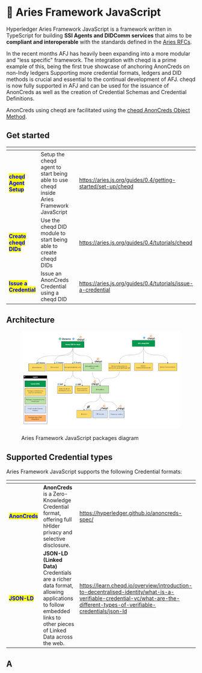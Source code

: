 # 🍏 Aries Framework JavaScript

Hyperledger Aries Framework JavaScript is a framework written in TypeScript for building **SSI Agents and DIDComm services** that aims to be **compliant and interoperable** with the standards defined in the [Aries RFCs](https://github.com/hyperledger/aries-rfcs).

In the recent months AFJ has heavily been expanding into a more modular and "less specific" framework. The integration with cheqd is a prime example of this, being the first true showcase of anchoring AnonCreds on non-Indy ledgers Supporting more credential formats, ledgers and DID methods is crucial and essential to the continual development of AFJ. cheqd is now fully supported in AFJ and can be used for the issuance of AnonCreds as well as the creation of Credential Schemas and Credential Definitions.

AnonCreds using cheqd are facilitated using the [cheqd AnonCreds Object Method](../advanced-features-and-alternatives/anoncreds/).

## Get started

<table data-view="cards"><thead><tr><th></th><th></th><th></th><th data-hidden data-card-target data-type="content-ref"></th></tr></thead><tbody><tr><td><mark style="color:blue;"><strong>cheqd Agent Setup</strong></mark></td><td>Setup the cheqd agent to start being able to use cheqd inside Aries Framework JavaScript</td><td></td><td><a href="https://aries.js.org/guides/0.4/getting-started/set-up/cheqd">https://aries.js.org/guides/0.4/getting-started/set-up/cheqd</a></td></tr><tr><td><mark style="color:blue;"><strong>Create cheqd DIDs</strong></mark></td><td>Use the cheqd DID module to start being able to create cheqd DIDs</td><td></td><td><a href="https://aries.js.org/guides/0.4/tutorials/cheqd">https://aries.js.org/guides/0.4/tutorials/cheqd</a></td></tr><tr><td><mark style="color:blue;"><strong>Issue a Credential</strong></mark></td><td>Issue an AnonCreds Credential using a cheqd DID</td><td></td><td><a href="https://aries.js.org/guides/0.4/tutorials/issue-a-credential">https://aries.js.org/guides/0.4/tutorials/issue-a-credential</a></td></tr></tbody></table>



## Architecture

<figure><img src="../.gitbook/assets/afj packages diagram.png" alt=""><figcaption><p>Aries Framework JavaScript packages diagram</p></figcaption></figure>



## Supported Credential types

Aries Framework JavaScript supports the following Credential formats:

<table data-card-size="large" data-view="cards"><thead><tr><th></th><th></th><th data-hidden data-card-target data-type="content-ref"></th></tr></thead><tbody><tr><td><mark style="color:blue;"><strong>AnonCreds</strong></mark></td><td><strong>AnonCreds</strong> is a Zero-Knowledge Credential format, offering full hHlder privacy and selective disclosure. </td><td><a href="https://hyperledger.github.io/anoncreds-spec/">https://hyperledger.github.io/anoncreds-spec/</a></td></tr><tr><td><mark style="color:blue;"><strong>JSON-LD</strong></mark></td><td><strong>JSON-LD (Linked Data)</strong> Credentials are a richer data format, allowing applications to follow embedded links to other pieces of Linked Data across the web.</td><td><a href="https://learn.cheqd.io/overview/introduction-to-decentralised-identity/what-is-a-verifiable-credential-vc/what-are-the-different-types-of-verifiable-credentials/json-ld">https://learn.cheqd.io/overview/introduction-to-decentralised-identity/what-is-a-verifiable-credential-vc/what-are-the-different-types-of-verifiable-credentials/json-ld</a></td></tr></tbody></table>

## A

